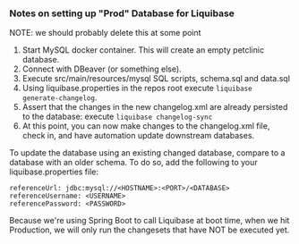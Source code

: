 ### Notes on setting up "Prod" Database for Liquibase 

NOTE: we should probably delete this at some point


1. Start MySQL docker container. This will create an empty petclinic database.
2. Connect with DBeaver (or something else).
3. Execute src/main/resources/mysql SQL scripts, schema.sql and data.sql
4. Using liquibase.properties in the repos root execute `liquibase generate-changelog`. 
5. Assert that the changes in the new changelog.xml are already persisted to the database: execute `liquibase changelog-sync`
6. At this point, you can now make changes to the changelog.xml file, check in, and have automation update downstream databases.

To update the database using an existing changed database, compare to a database with an older schema. To do so, add the following to your liquibase.properties file:


```
referenceUrl: jdbc:mysql://<HOSTNAME>:<PORT>/<DATABASE>
referenceUsername: <USERNAME>
referencePassword: <PASSWORD>
```

Because we're using Spring Boot to call Liquibase at boot time, when we hit Production, we will only run the changesets that have NOT be executed yet.